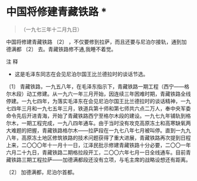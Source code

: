 #  中国将修建青藏铁路  *

> （一九七三年十二月九日）

中国将修建青藏铁路  〔2〕  ，不仅要修到拉萨，而且还要与尼泊尔接轨，通到加德满都  〔2〕  去。青藏铁路修不通,我睡不着觉。

注 释

*  这是毛泽东同志在会见尼泊尔国王比兰德拉时的谈话节选。 

〔1〕
青藏铁路，一九五八年，在毛泽东指示下，青藏铁路一期工程（西宁——格尔木段）动工修建。从一九六一年三月开始，因连续三年困难时期，青藏铁路全线停建。一九七四年，为落实毛泽东在会见尼泊尔国王比兰德拉时的谈话精神，一九七四年三月和一九七五年三月，铁道兵第十师和第七师共六点二万人，奉中央军委命令先后开进青海，开始了青藏铁路西宁至格尔木段的建设。一九七九年铺轨到格尔木，一期工程完成，一九八四年通车。由于当时没有攻克高原冻土和高寒缺氧两大难题的把握，青藏铁路格尔木——拉萨段在一九七八年七月被叫停。直到一九九八年，高原冻土地区修筑铁路的技术问题获得了重大进展，青藏铁路再次提到日程上来，二〇〇〇年十一月十一日，江泽民批示修建青藏铁路十分必要，二〇〇一年六月二十九日，青藏铁路二期格拉段开工，二〇〇六年七月一日全线通车。目前青藏铁路三期工程拉萨——加德满都段还没有立项，与毛主席的战略设想还有距离。

〔2〕  加德满都，尼泊尔首都。

  

